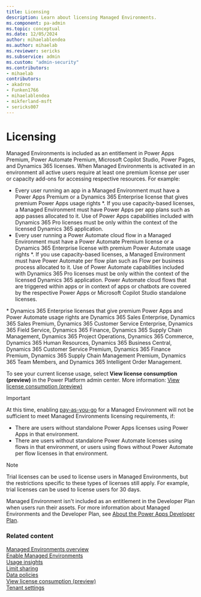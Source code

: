 ```yaml
---
title: Licensing
description: Learn about licensing Managed Environments.
ms.component: pa-admin
ms.topic: conceptual
ms.date: 12/05/2024
author: mihaelablendea
ms.author: mihaelab
ms.reviewer: sericks
ms.subservice: admin
ms.custom: "admin-security"
ms.contributors:
- mihaelab
contributors:
- akadrno
- Funken1766
- mihaelablendea
- mikferland-msft
- sericks007
---
```

# Licensing

Managed Environments is included as an entitlement in Power Apps Premium, Power Automate Premium, Microsoft Copilot Studio, Power Pages, and Dynamics 365 licenses. When Managed Environments is activated in an environment all active users require at least one premium license per user or capacity add-ons for accessing respective resources. For example: 

- Every user running an app in a Managed Environment must have a Power Apps Premium or a Dynamics 365 Enterprise license that gives premium Power Apps usage rights \*. If you use capacity-based licenses, a Managed Environment must have Power Apps per app plans such as app passes allocated to it. Use of Power Apps capabilities included with Dynamics 365 Pro licenses must be only within the context of the licensed Dynamics 365 application. 
- Every user running a Power Automate cloud flow in a Managed Environment must have a Power Automate Premium license or a Dynamics 365 Enterprise license with premium Power Automate usage rights \*. If you use capacity-based licenses, a Managed Environment must have Power Automate per flow plan such as Flow per business process allocated to it. Use of Power Automate capabilities included with Dynamics 365 Pro licenses must be only within the context of the licensed Dynamics 365 application. Power Automate cloud flows that are triggered within apps or in context of apps or chatbots are covered by the respective Power Apps or Microsoft Copilot Studio standalone licenses. 

\* Dynamics 365 Enterprise licenses that give premium Power Apps and Power Automate usage rights are Dynamics 365 Sales Enterprise, Dynamics 365 Sales Premium, Dynamics 365 Customer Service Enterprise, Dynamics 365 Field Service, Dynamics 365 Finance, Dynamics 365 Supply Chain Management, Dynamics 365 Project Operations, Dynamics 365 Commerce, Dynamics 365 Human Resources, Dynamics 365 Business Central, Dynamics 365 Customer Service Premium, Dynamics 365 Finance Premium, Dynamics 365 Supply Chain Management Premium, Dynamics 365 Team Members, and Dynamics 365 Intelligent Order Management.

To see your current license usage, select **View license consumption (preview)** in the Power Platform admin center. More information: [View license consumption (preview)](view-license-consumption-issues.md)

> [!IMPORTANT]
> At this time, enabling [pay-as-you-go](pay-as-you-go-overview.md) for a Managed Environment will not be sufficient to meet Managed Environments licensing requirements, if:
> - There are users without standalone Power Apps licenses using Power Apps in that environment.
> - There are users without standalone Power Automate licenses using flows in that environment, or users using flows without Power Automate per flow licenses in that environment.


> [!NOTE]
> Trial licenses can be used to license users in Managed Environments, but the restrictions specific to these types of licenses still apply. For example, trial licenses can be used to license users for 30 days.
>
> Managed Environment isn't included as an entitlement in the Developer Plan when users run their assets. For more information about Managed Environments and the Developer Plan, see [About the Power Apps Developer Plan](../developer/plan.md).

### Related content
[Managed Environments overview](managed-environment-overview.md)  <br />
[Enable Managed Environments](managed-environment-enable.md)  <br />
[Usage insights](managed-environment-usage-insights.md)  <br />
[Limit sharing](managed-environment-sharing-limits.md)  <br />
[Data policies](managed-environment-data-policies.md)  <br />
[View license consumption (preview)](view-license-consumption-issues.md) <br />
[Tenant settings](tenant-settings.md) 
